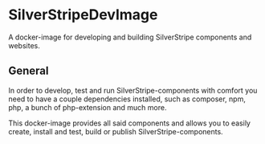 # SilverStripeDevImage
A docker-image for developing and building SilverStripe components and websites.

## General
In order to develop, test and run SilverStripe-components with comfort
you need to have a couple dependencies installed, such as composer, npm, php, a bunch of php-extension and much more.

This docker-image provides all said components and
allows you to easily create, install and test, build or publish SilverStripe-components.
